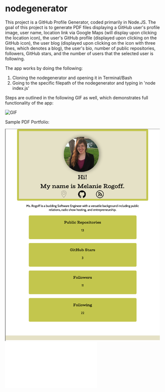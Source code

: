 # nodegenerator

This project is a GitHub Profile Generator, coded primarily in Node.JS. The goal of this project is to generate PDF files displaying a GitHub user's profile image, user name, location link via Google Maps (will display upon clicking the location icon), the user's GitHub profile (displayed upon clicking on the GitHub icon), the user blog (displayed upon clicking on the icon with three lines, which denotes a blog), the user's bio, number of public repositories, followers, GitHub stars, and the number of users that the selected user is following. 

The app works by doing the following:

1) Cloning the nodegenerator and opening it in Terminal/Bash
2) Going to the specific filepath of the nodegenerator and typing in 'node index.js'

Steps are outlined in the following GIF as well, which demonstrates full functionality of the app: 

![GIF](https://media.giphy.com/media/Ur8bUaE7kj32PjBdfl/giphy.gif)

Sample PDF Portfolio: 

![Sample Portfolio](assets/screenshots_and_gif/pdfsample.png)
![Sample Portfolio](assets/screenshots_and_gif/melpdf.pdf)
